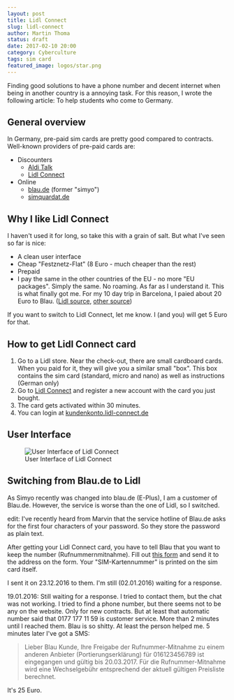 ```yaml
---
layout: post
title: Lidl Connect
slug: lidl-connect
author: Martin Thoma
status: draft
date: 2017-02-10 20:00
category: Cyberculture
tags: sim card
featured_image: logos/star.png
---
```

Finding good solutions to have a phone number and decent internet when being in
another country is a annoying task. For this reason, I wrote the following
article: To help students who come to Germany.


## General overview

In Germany, pre-paid sim cards are pretty good compared to contracts. Well-known
providers of pre-paid cards are:

* Discounters
    * [Aldi Talk](https://www.alditalk.de/)
    * [Lidl Connect](https://www.lidl.de/de/lidl-connect/s7373597)
* Online
    * [blau.de](https://www.blau.de/) (former "simyo")
    * [simquardat.de](https://www.simquadrat.de/)


## Why I like Lidl Connect

I haven't used it for long, so take this with a grain of salt. But what I've
seen so far is nice:

* A clean user interface
* Cheap "Festznetz-Flat" (8 Euro - much cheaper than the rest)
* Prepaid
* I pay the same in the other countries of the EU - no more "EU packages". Simply the same. No roaming. As far as I understand it. This is what finally got me. For my 10 day trip in Barcelona, I paied about 20 Euro to Blau. ([Lidl source](http://www.lidl.de/de/asset/other/LIDL_Connect_Preistabelle.pdf), [other source](https://www.teltarif.de/lidl-mobile-roaming-9-cent/news/58610.html))

<div class="info">If you want to switch to Lidl Connect, let me know. I (and you) will get 5 Euro for that.</div>


## How to get Lidl Connect card

1. Go to a Lidl store. Near the check-out, there are small cardboard cards.
   When you paid for it, they will give you a similar small "box". This box
   contains the sim card (standard, micro and nano) as well as instructions
   (German only)
2. Go to [Lidl Connect](https://www.lidl.de/de/lidl-connect/s7373597) and
   register a new account with the card you just bought.
3. The card gets activated within 30 minutes.
4. You can login at [kundenkonto.lidl-connect.de](https://kundenkonto.lidl-connect.de/)


## User Interface

<figure class="wp-caption aligncenter img-thumbnail">
    <img src="https://martin-thoma.com/images/2016/12/lidl-connect-kunden.png" alt="User Interface of Lidl Connect" />
    <figcaption class="text-center">User Interface of Lidl Connect</figcaption>
</figure>


## Switching from Blau.de to Lidl

As Simyo recently was changed into blau.de (E-Plus), I am a customer of
Blau.de. However, the service is worse than the one of Lidl, so I switched.

edit: I've recently heard from Marvin that the service hotline of Blau.de asks
for the first four characters of your password. So they store the password as
plain text.

After getting your Lidl Connect card, you have to tell Blau that you want to
keep the number (Rufnummernmitnahme). Fill out <a href="https://mein.blau.de/cms/blaude/documents/blau_Verzichtserklaerung.pdf?ext=1">this form</a> and send it to the address
on the form. Your "SIM-Kartennummer" is printed on the sim card itself.

I sent it on 23.12.2016 to them. I'm still (02.01.2016) waiting for a response.

19.01.2016: Still waiting for a response. I tried to contact them, but the chat
was not working. I tried to find a phone number, but there seems not to be any
on the website. Only for new contracts. But at least that automatic number said
that 0177 177 11 59 is customer service. More than 2 minutes until I reached
them. Blau is so shitty. At least the person helped me. 5 minutes later I've
got a SMS:

> Lieber Blau Kunde, Ihre Freigabe der Rufnummer-Mitnahme zu einem anderen
> Anbieter (Portierungserklärung) für 016123456789 ist eingegangen und gültig
> bis 20.03.2017. Für die Rufnummer-Mitnahme wird eine Wechselgebühr
> entsprechend der aktuell gültigen Preisliste berechnet.

It's 25 Euro.
